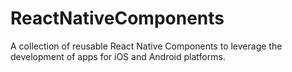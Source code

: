 # ReactNativeComponents
A collection of reusable React Native Components to leverage the development of apps for iOS and Android platforms.

